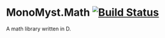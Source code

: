 # MonoMyst.Math [![Build Status](https://travis-ci.org/MonoMyst/MonoMyst.Math.svg?branch=master)](https://travis-ci.org/MonoMyst/MonoMyst.Math)
A math library written in D.
